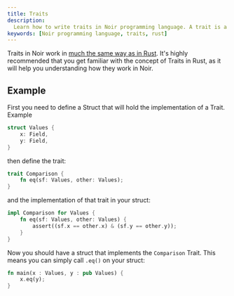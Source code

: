 ```yaml
---
title: Traits
description:
  Learn how to write traits in Noir programming language. A trait is a group of methods that are defined for a particular type.
keywords: [Noir programming language, traits, rust]
---
```


Traits in Noir work in [much the same way as in Rust](https://doc.rust-lang.org/book/ch10-02-traits.html). It's highly recommended that you get familiar with the concept of Traits in Rust, as it will help you understanding how they work in Noir.

## Example

First you need to define a Struct that will hold the implementation of a Trait. Example

```rust
struct Values {
    x: Field,
    y: Field,
}
```

then define the trait:

```rust
trait Comparison {
    fn eq(sf: Values, other: Values);
}
```

and the implementation of that trait in your struct:

```rust
impl Comparison for Values {
    fn eq(sf: Values, other: Values) {
        assert((sf.x == other.x) & (sf.y == other.y));
    }
}
```

Now you should have a struct that implements the `Comparison` Trait. This means you can simply call `.eq()` on your struct:

```rust
fn main(x : Values, y : pub Values) {
    x.eq(y);
}
```
